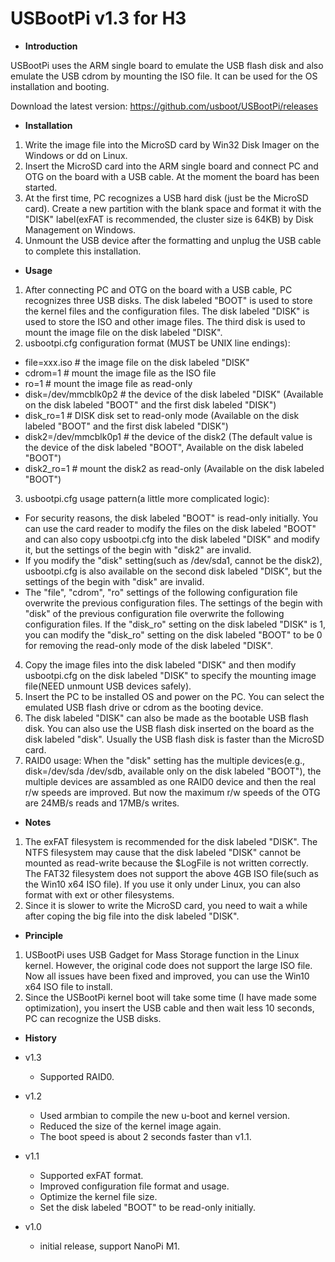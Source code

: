 # USBootPi v1.3 for H3

* **Introduction**

USBootPi uses the ARM single board to emulate the USB flash disk and also emulate the USB cdrom by mounting the ISO file. It can be used for the OS installation and booting.

Download the latest version: https://github.com/usboot/USBootPi/releases

* **Installation**

1. Write the image file into the MicroSD card by Win32 Disk Imager on the Windows or dd on Linux.
2. Insert the MicroSD card into the ARM single board and connect PC and OTG on the board with a USB cable. At the moment the board has been started.
3. At the first time, PC recognizes a USB hard disk (just be the MicroSD card). Create a new partition with the blank space and format it with the "DISK" label(exFAT is recommended, the cluster size is 64KB) by Disk Management on Windows.
4. Unmount the USB device after the formatting and unplug the USB cable to complete this installation.

* **Usage**

1. After connecting PC and OTG on the board with a USB cable, PC recognizes three USB disks. The disk labeled "BOOT" is used to store the kernel files and the configuration files. The disk labeled "DISK" is used to store the ISO and other image files. The third disk is used to mount the image file on the disk labeled "DISK".
2. usbootpi.cfg configuration format (MUST be UNIX line endings):

  * file=xxx.iso # the image file on the disk labeled "DISK"
  * cdrom=1 # mount the image file as the ISO file
  * ro=1 # mount the image file as read-only
  * disk=/dev/mmcblk0p2 # the device of the disk labeled "DISK" (Available on the disk labeled "BOOT" and the first disk labeled "DISK")
  * disk_ro=1 # DISK disk set to read-only mode (Available on the disk labeled "BOOT" and the first disk labeled "DISK")
  * disk2=/dev/mmcblk0p1 # the device of the disk2 (The default value is the device of the disk labeled "BOOT", Available on the disk labeled "BOOT")
  * disk2_ro=1 # mount the disk2 as read-only (Available on the disk labeled "BOOT")

3. usbootpi.cfg usage pattern(a little more complicated logic):

  * For security reasons, the disk labeled "BOOT" is read-only initially. You can use the card reader to modify the files on the disk labeled "BOOT" and can also copy usbootpi.cfg into the disk labeled "DISK" and modify it, but the settings of the begin with "disk2" are invalid. 
  * If you modify the "disk" setting(such as /dev/sda1, cannot be the disk2), usbootpi.cfg is also available on the second disk labeled "DISK", but the settings of the begin with "disk" are invalid.
  * The "file", "cdrom", "ro" settings of the following configuration file overwrite the previous configuration files. The settings of the begin with "disk" of the previous configuration file overwrite the following configuration files. If the "disk_ro" setting on the disk labeled "DISK" is 1, you can modify the "disk_ro" setting on the disk labeled "BOOT" to be 0 for removing the read-only mode of the disk labeled "DISK".

4. Copy the image files into the disk labeled "DISK" and then modify usbootpi.cfg on the disk labeled "DISK" to specify the mounting image file(NEED unmount USB devices safely).
5. Insert the PC to be installed OS and power on the PC. You can select the emulated USB flash drive or cdrom as the booting device.
6. The disk labeled "DISK" can also be made as the bootable USB flash disk. You can also use the USB flash disk inserted on the board as the disk labeled "disk". Usually the USB flash disk is faster than the MicroSD card.
7. RAID0 usage: When the "disk" setting has the multiple devices(e.g., disk=/dev/sda /dev/sdb, available only on the disk labeled "BOOT"), the multiple devices are assambled as one RAID0 device and then the real r/w speeds are improved. But now the maximum r/w speeds of the OTG are 24MB/s reads and 17MB/s writes.

* **Notes**

1. The exFAT filesystem is recommended for the disk labeled "DISK". The NTFS filesystem may cause that the disk labeled "DISK" cannot be mounted as read-write because the $LogFile is not written correctly. The FAT32 filesystem does not support the above 4GB ISO file(such as the Win10 x64 ISO file). If you use it only under Linux, you can also format with ext or other filesystems.
2. Since it is slower to write the MicroSD card, you need to wait a while after coping the big file into the disk labeled "DISK". 

* **Principle**

1. USBootPi uses USB Gadget for Mass Storage function in the Linux kernel. However, the original code does not support the large ISO file. Now all issues have been fixed and improved, you can use the Win10 x64 ISO file to install.
2. Since the USBootPi kernel boot will take some time (I have made some optimization), you insert the USB cable and then wait less 10 seconds, PC can recognize the USB disks.

* **History**

- v1.3
  - Supported RAID0.

- v1.2
  - Used armbian to compile the new u-boot and kernel version.
  - Reduced the size of the kernel image again.
  - The boot speed is about 2 seconds faster than v1.1.

- v1.1
  - Supported exFAT format.
  - Improved configuration file format and usage.
  - Optimize the kernel file size.
  - Set the disk labeled "BOOT" to be read-only initially.

- v1.0
  - initial release, support NanoPi M1.
